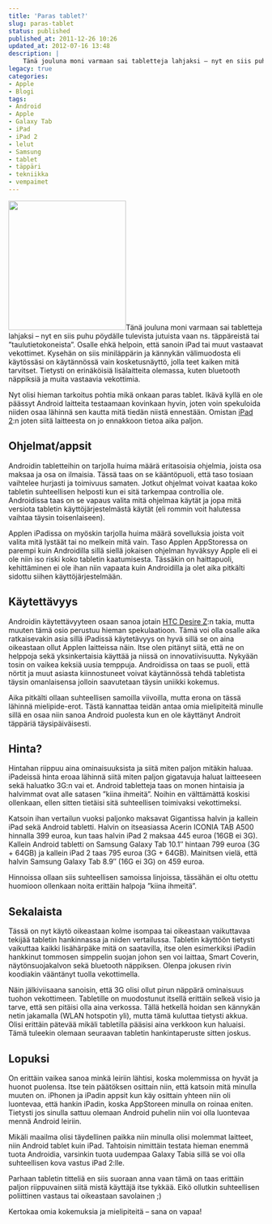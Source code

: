 ```yaml
---
title: 'Paras tablet?'
slug: paras-tablet
status: published
published_at: 2011-12-26 10:26
updated_at: 2012-07-16 13:48
description: |
    Tänä jouluna moni varmaan sai tabletteja lahjaksi – nyt en siis puhu pöydälle tulevista jutuista vaan ns. täppäreistä tai ”taulutietokoneista”. Osalle ehkä helpoin, että sanoin iPad tai muut vastaavat vekottimet. Kysehän on siis miniläppärin ja kännykän välimuodosta eli käytössäsi on käytännössä vain kosketusnäyttö, jolla teet kaiken mitä tarvitset. Tietysti on erinäköisiä lisälaitteita olemassa, kuten bluetooth… Jatka lukemista Paras tablet?
legacy: true
categories:
- Apple
- Blogi
tags:
- Android
- Apple
- Galaxy Tab
- iPad
- iPad 2
- lelut
- Samsung
- tablet
- täppäri
- tekniikka
- vempaimet
---
```


<p><a href="https://cdn.markokaartinen.net/uploads/2011/11/ipad2-214.jpg"><img loading="lazy" decoding="async" class="alignright  wp-image-2404" title="iPad 2 ja roippeet" src="https://cdn.markokaartinen.net/uploads/2011/11/ipad2-214-554x607.jpg" alt="" width="232" height="255" /></a>Tänä jouluna moni varmaan sai tabletteja lahjaksi &#8211; nyt en siis puhu pöydälle tulevista jutuista vaan ns. täppäreistä tai &#8221;taulutietokoneista&#8221;. Osalle ehkä helpoin, että sanoin iPad tai muut vastaavat vekottimet. Kysehän on siis miniläppärin ja kännykän välimuodosta eli käytössäsi on käytännössä vain kosketusnäyttö, jolla teet kaiken mitä tarvitset. Tietysti on erinäköisiä lisälaitteita olemassa, kuten bluetooth näppiksiä ja muita vastaavia vekottimia.</p>
<p>Nyt olisi hieman tarkoitus pohtia mikä onkaan paras tablet. Ikävä kyllä en ole päässyt Android laitteita testaamaan kovinkaan hyvin, joten voin spekuloida niiden osaa lähinnä sen kautta mitä tiedän niistä ennestään. Omistan <a title="iPad 2" href="https://markokaartinen.net/ipad-2/" target="_blank">iPad 2</a>:n joten siitä laitteesta on jo ennakkoon tietoa aika paljon.</p>
<p><!--more--></p>
<h2>Ohjelmat/appsit</h2>
<p>Androidin tabletteihin on tarjolla huima määrä eritasoisia ohjelmia, joista osa maksaa ja osa on ilmaisia. Tässä taas on se kääntöpuoli, että taso tosiaan vaihtelee hurjasti ja toimivuus samaten. Jotkut ohjelmat voivat kaataa koko tabletin suhteellisen helposti kun ei sitä tarkempaa controllia ole. Androidissa taas on se vapaus valita mitä ohjelmaa käytät ja jopa mitä versiota tabletin käyttöjärjestelmästä käytät (eli rommin voit halutessa vaihtaa täysin toisenlaiseen).</p>
<p>Applen iPadissa on myöskin tarjolla huima määrä sovelluksia joista voit valita mitä lystäät tai no melkein mitä vain. Taso Applen AppStoressa on parempi kuin Androidilla sillä siellä jokaisen ohjelman hyväksyy Apple eli ei ole niin iso riski koko tabletin kaatumisesta. Tässäkin on haittapuoli, kehittäminen ei ole ihan niin vapaata kuin Androidilla ja olet aika pitkälti sidottu siihen käyttöjärjestelmään.</p>
<h2>Käytettävyys</h2>
<p>Androidin käytettävyyteen osaan sanoa jotain <a title="HTC Desire Z" href="https://markokaartinen.net/htc-desire-z/" target="_blank">HTC Desire Z</a>:n takia, mutta muuten tämä osio perustuu hieman spekulaatioon. Tämä voi olla osalle aika ratkaisevakin asia sillä iPadissä käytetävyys on hyvä sillä se on aina oikeastaan ollut Applen laitteissa näin. Itse olen pitänyt siitä, että ne on helppoja sekä yksinkertaisia käyttää ja niissä on innovatiivisuutta. Nykyään tosin on vaikea keksiä uusia temppuja. Androidissa on taas se puoli, että nörtit ja muut asiasta kiinnostuneet voivat käytännössä tehdä tabletista täysin omanlaisensa jolloin saavutetaan täysin uniikki kokemus.</p>
<p>Aika pitkälti ollaan suhteellisen samoilla viivoilla, mutta erona on tässä lähinnä mielipide-erot. Tästä kannattaa teidän antaa omia mielipiteitä minulle sillä en osaa niin sanoa Android puolesta kun en ole käyttänyt Androit täppäriä täysipäiväisesti.</p>
<h2>Hinta?</h2>
<p>Hintahan riippuu aina ominaisuuksista ja siitä miten paljon mitäkin haluaa. iPadeissä hinta eroaa lähinnä siitä miten paljon gigatavuja haluat laitteeseen sekä haluatko 3G:n vai et. Android tabletteja taas on monen hintaisia ja halvimmat ovat alle satasen &#8221;kiina ihmeitä&#8221;. Noihin en välttämättä koskisi ollenkaan, ellen sitten tietäisi sitä suhteellisen toimivaksi vekottimeksi.</p>
<p>Katsoin ihan vertailun vuoksi paljonko maksavat Gigantissa halvin ja kallein iPad sekä Android tabletti. Halvin on itseasiassa Acerin ICONIA TAB A500 hinnalla 399 euroa, kun taas halvin iPad 2 maksaa 445 euroa (16GB ei 3G). Kallein Android tabletti on Samsung Galaxy Tab 10.1&#8243; hintaan 799 euroa (3G + 64GB) ja kallein iPad 2 taas 795 euroa (3G + 64GB). Mainitsen vielä, että halvin Samsung Galaxy Tab 8.9&#8243; (16G ei 3G) on 459 euroa.</p>
<p>Hinnoissa ollaan siis suhteellisen samoissa linjoissa, tässähän ei oltu otettu huomioon ollenkaan noita erittäin halpoja &#8221;kiina ihmeitä&#8221;.</p>
<h2>Sekalaista</h2>
<p>Tässä on nyt käytö oikeastaan kolme isompaa tai oikeastaan vaikuttavaa tekijää tabletin hankinnassa ja niiden vertailussa. Tabletin käyttöön tietysti vaikuttaa kaikki lisähärpäke mitä on saatavilla, itse olen esimerkiksi iPadiin hankkinut tommosen simppelin suojan johon sen voi laittaa, Smart Coverin, näytönsuojakalvon sekä bluetooth näppiksen. Olenpa jokusen rivin koodiakin vääntänyt tuolla vekottimella.</p>
<p>Näin jälkiviisaana sanoisin, että 3G olisi ollut pirun näppärä ominaisuus tuohon vekottimeen. Tabletille on muodostunut itsellä erittäin selkeä visio ja tarve, että sen pitäisi olla aina verkossa. Tällä hetkellä hoidan sen kännykän netin jakamalla (WLAN hotspotin yli), mutta tämä kuluttaa tietysti akkua. Olisi erittäin pätevää mikäli tabletilla pääsisi aina verkkoon kun haluaisi. Tämä tuleekin olemaan seuraavan tabletin hankintaperuste sitten joskus.</p>
<h2>Lopuksi</h2>
<p>On erittäin vaikea sanoa minkä leiriin lähtisi, koska molemmissa on hyvät ja huonot puolensa. Itse tein päätöksen osittain niin, että katsoin mitä minulla muuten on. iPhonen ja iPadin appsit kun käy osittain yhteen niin oli luontevaa, että hankin iPadin, koska AppStoreen minulla on roinaa eniten. Tietysti jos sinulla sattuu olemaan Android puhelin niin voi olla luontevaa mennä Android leiriin.</p>
<p>Mikäli maailma olisi täydellinen paikka niin minulla olisi molemmat laitteet, niin Android tablet kuin iPad. Tahtoisin nimittäin testata hieman enemmä tuota Androidia, varsinkin tuota uudempaa Galaxy Tabia sillä se voi olla suhteellisen kova vastus iPad 2:lle.</p>
<p>Parhaan tabletin titteliä en siis suoraan anna vaan tämä on taas erittäin paljon riippuvainen siitä mistä käyttäjä itse tykkää. Eikö ollutkin suhteellisen poliittinen vastaus tai oikeastaan savolainen ;)</p>
<p>Kertokaa omia kokemuksia ja mielipiteitä &#8211; sana on vapaa!</p>